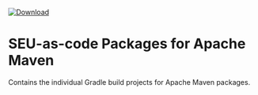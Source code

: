 [ ![Download](https://api.bintray.com/packages/seu-as-code/maven/apache-maven/images/download.svg) ](https://bintray.com/seu-as-code/maven/apache-maven/_latestVersion)

# SEU-as-code Packages for Apache Maven

Contains the individual Gradle build projects for Apache Maven packages.

